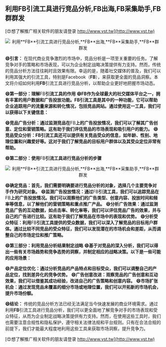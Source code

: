 ## **利用**FB**引流工具进行竞品分析,**FB**出海,**FB**采集助手,**FB**群群发**

[😍想了解推广相关软件的朋友请登录 http://www.vst.tw](http://www.vst.tw)

 <center><img src="https://vst.tw/MP4/tuiguang/png/4.png" alt="利用**FB**引流工具进行竞品分析,**FB**出海,**FB**采集助手,**FB**群群发"></center>

**😄引言：**
在现代商业竞争激烈的市场中，竞品分析是一项至关重要的任务。了解竞争对手的策略和市场表现，可以为企业制定战略决策提供有力支持。然而，传统的竞品分析方法往往耗时且效果有限。幸运的是，随着社交媒体的普及，我们可以利用其强大的引流工具，特别是Facebook（**FB**），来获取更全面的竞品洞察。本文将介绍如何利用**FB**引流工具进行竞品分析，以帮助企业更好地把握市场动态。

**😄第一部分：理解**FB**引流工具的作用**
**😄**FB**作为全球最大的社交媒体平台之一，拥有丰富的用户数据和广告投放功能。**FB**引流工具是其中的一种功能，它可以帮助企业追踪用户的流量来源和转化情况，包括竞品网站。通过使用这一工具，我们可以获得以下关键信息：**

**😄竞品广告分析：通过监测竞品在**FB**上的广告投放情况，我们可以了解其广告创意、定位和营销策略。这有助于我们评估竞品的市场表现和吸引用户的能力。**
**😄竞品受众分析：**FB**引流工具还可以提供有关竞品受众的信息，如年龄、性别、地理位置和兴趣爱好等。这对于我们了解竞品的目标用户群体以及其受众定位非常有帮助。**

**😄第二部分：使用**FB**引流工具进行竞品分析的步骤**

 <center><img src="https://vst.tw/MP4/tuiguang/png/7.png" alt="利用**FB**引流工具进行竞品分析,**FB**出海,**FB**采集助手,**FB**群群发"></center>

**😄确定竞品：首先，我们需要明确要进行竞品分析的对象，选择几个主要竞争对手作为研究对象。**
**😄监测广告投放情况：通过**FB**引流工具，我们可以追踪竞品在**FB**上的广告投放情况。我们可以观察他们的广告类型、创意内容、投放时间和频率等信息，以了解他们的营销策略和重点推广产品。**
**😄分析广告效果：通过监测竞品广告的互动数据，如点击率、转化率等，我们可以评估竞品广告的效果，并与自己的广告进行比较。这有助于我们了解竞品在市场中的表现和优势。**
**😄分析受众特征：利用**FB**引流工具提供的受众数据，我们可以深入了解竞品的目标用户群体。通过比较不同竞品的受众特征，我们可以发现潜在的市场机会和差距，从而调整自己的市场定位和推广策略。**

**😄第三部分：利用竞品分析结果制定战略**
**😄基于对竞品的深入分析，我们可以得出一些有关市场趋势和竞争态势的洞察，并制定相应的战略决策。以下是一些可能的应用场景：**

**😄产品定位优化：通过分析竞品的产品特点和目标受众，我们可以调整自己的产品定位，找到差异化的竞争优势。**
**😄广告创意改进：观察竞品的广告创意和互动效果，我们可以借鉴其成功经验，改进自己的广告策略和创意内容。**
**😄市场扩张机会：通过发现竞品未覆盖的细分市场或地理位置，我们可以开拓新的市场机会，提升市场份额。**

**😄结论：**
传统的竞品分析方法已经无法满足当今快速发展的商业环境需求。通过利用**FB**引流工具进行竞品分析，我们可以更全面地了解竞争对手的市场表现和受众特征，从而为企业制定战略决策提供有力支持。然而，在使用这些工具时，我们也需要注意合规性和隐私保护，遵守相关法律法规和平台规则。只有在合法合规的前提下，我们才能最大程度地利用这些工具来获取市场洞察，提升竞争力。

[😍想了解推广相关软件的朋友请登录 http://www.vst.tw](http://www.vst.tw)



